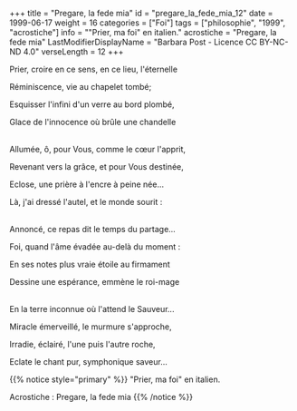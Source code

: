 +++
title = "Pregare, la fede mia"
id = "pregare_la_fede_mia_12"
date = 1999-06-17
weight = 16
categories = ["Foi"]
tags = ["philosophie", "1999", "acrostiche"]
info = "\"Prier, ma foi\" en italien."
acrostiche = "Pregare, la fede mia"
LastModifierDisplayName = "Barbara Post - Licence CC BY-NC-ND 4.0"
verseLength = 12
+++

Prier, croire en ce sens, en ce lieu, l'éternelle

Réminiscence, vie au chapelet tombé;

Esquisser l'infini d'un verre au bord plombé,

Glace de l'innocence où brûle une chandelle

 \
Allumée, ô, pour Vous, comme le cœur l'apprit,

Revenant vers la grâce, et pour Vous destinée,

Eclose, une prière à l'encre à peine née...

Là, j'ai dressé l'autel, et le monde sourit :

 \
Annoncé, ce repas dit le temps du partage...

Foi, quand l'âme évadée au-delà du moment :

En ses notes plus vraie étoile au firmament

Dessine une espérance, emmène le roi-mage

\
En la terre inconnue où l'attend le Sauveur...

Miracle émerveillé, le murmure s'approche,

Irradie, éclairé, l'une puis l'autre roche,

Eclate le chant pur, symphonique saveur...

{{% notice style="primary" %}}
\"Prier, ma foi\" en italien.

Acrostiche : Pregare, la fede mia
{{% /notice %}}
